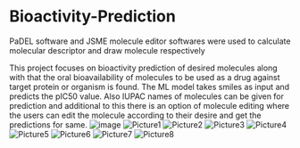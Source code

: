 # Bioactivity-Prediction

PaDEL software and JSME molecule editor softwares were used to calculate molecular descriptor and draw molecule respectively

This project focuses on bioactivity prediction of desired molecules along with that the oral bioavailability of molecules to be used as a drug against target protein or organism is found. The ML model takes smiles as input and predicts the pIC50 value. Also IUPAC names of molecules can be given for prediction and additional to this there is an option of molecule editing where the users can edit the molecule according to their desire and get the predictions for same. 
![image](https://user-images.githubusercontent.com/97294465/159288272-7dca8e3d-e541-4967-8f9d-31ee7a5b7d67.png)
![Picture1](https://user-images.githubusercontent.com/97294465/159287851-c9e80000-281c-4e14-a395-cbddb3e6499a.png)
![Picture2](https://user-images.githubusercontent.com/97294465/159287896-4ad4d79a-59e1-4e62-b4dc-714a89495103.png)
![Picture3](https://user-images.githubusercontent.com/97294465/159287980-66b3c599-8c9c-4a9b-9600-6d9da2b188a3.png)
![Picture4](https://user-images.githubusercontent.com/97294465/159287989-fe8d23ac-4c19-41ff-a347-8d2f578a90b3.png)
![Picture5](https://user-images.githubusercontent.com/97294465/159287994-b5f31374-2124-4890-b6fb-823ebdb100b5.png)
![Picture6](https://user-images.githubusercontent.com/97294465/159287997-2bfcb64b-10af-49a0-b749-9892b33b85ba.png)
![Picture7](https://user-images.githubusercontent.com/97294465/159288000-9e5cc467-8f15-4f1b-8cdb-39ce592b34e4.png)
![Picture8](https://user-images.githubusercontent.com/97294465/159288005-2e140cab-79d5-4966-a314-6a6ca2db53f6.png)
